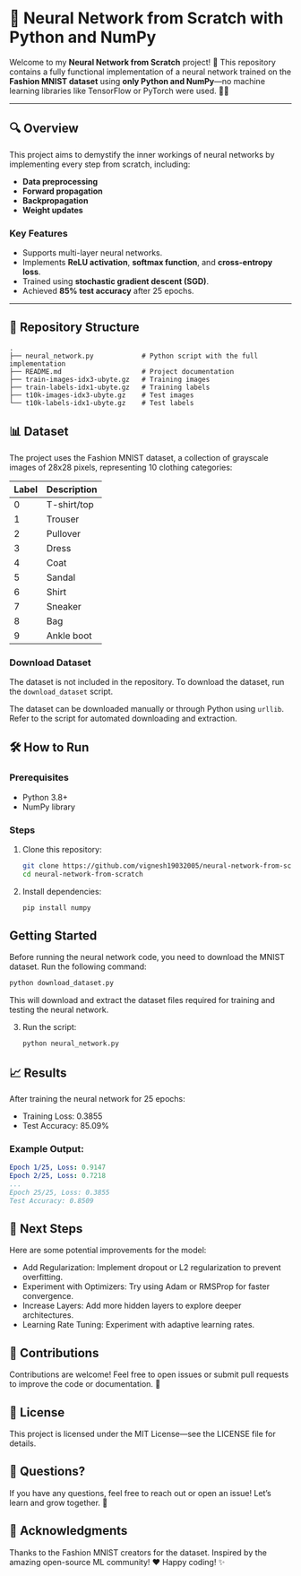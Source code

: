 # 🚀 Neural Network from Scratch with Python and NumPy

Welcome to my **Neural Network from Scratch** project! 🎉 This repository contains a fully functional implementation of a neural network trained on the **Fashion MNIST dataset** using **only Python and NumPy**—no machine learning libraries like TensorFlow or PyTorch were used. 🧠✨

---

## 🔍 Overview

This project aims to demystify the inner workings of neural networks by implementing every step from scratch, including:
- **Data preprocessing**
- **Forward propagation**
- **Backpropagation**
- **Weight updates**

### Key Features
- Supports multi-layer neural networks.
- Implements **ReLU activation**, **softmax function**, and **cross-entropy loss**.
- Trained using **stochastic gradient descent (SGD)**.
- Achieved **85% test accuracy** after 25 epochs.

---

## 📂 Repository Structure

```plaintext
.
├── neural_network.py            # Python script with the full implementation
├── README.md                    # Project documentation
├── train-images-idx3-ubyte.gz   # Training images
├── train-labels-idx1-ubyte.gz   # Training labels
├── t10k-images-idx3-ubyte.gz    # Test images
└── t10k-labels-idx1-ubyte.gz    # Test labels
```

## 📊 Dataset

The project uses the Fashion MNIST dataset, a collection of grayscale images of 28x28 pixels, representing 10 clothing categories:

| Label | Description |
|-------|-------------|
| 0     | T-shirt/top |
| 1     | Trouser     |
| 2     | Pullover    |
| 3     | Dress       |
| 4     | Coat        |
| 5     | Sandal      |
| 6     | Shirt       |
| 7     | Sneaker     |
| 8     | Bag         |
| 9     | Ankle boot  |

### Download Dataset

The dataset is not included in the repository. To download the dataset, run the `download_dataset` script.

The dataset can be downloaded manually or through Python using `urllib`. Refer to the script for automated downloading and extraction.

## 🛠️ How to Run

### Prerequisites

- Python 3.8+
- NumPy library

### Steps

1. Clone this repository:
    ```bash
    git clone https://github.com/vignesh19032005/neural-network-from-scratch.git
    cd neural-network-from-scratch
    ```
2. Install dependencies:
    ```bash
    pip install numpy
    ```

## Getting Started

Before running the neural network code, you need to download the MNIST dataset. Run the following command:

```sh
python download_dataset.py
```

This will download and extract the dataset files required for training and testing the neural network.

3. Run the script:
    ```bash
    python neural_network.py
    ```

## 📈 Results

After training the neural network for 25 epochs:

- Training Loss: 0.3855
- Test Accuracy: 85.09%

### Example Output:

```yaml
Epoch 1/25, Loss: 0.9147
Epoch 2/25, Loss: 0.7218
...
Epoch 25/25, Loss: 0.3855
Test Accuracy: 0.8509
```

## 🚀 Next Steps

Here are some potential improvements for the model:

- Add Regularization: Implement dropout or L2 regularization to prevent overfitting.
- Experiment with Optimizers: Try using Adam or RMSProp for faster convergence.
- Increase Layers: Add more hidden layers to explore deeper architectures.
- Learning Rate Tuning: Experiment with adaptive learning rates.

## 🤝 Contributions

Contributions are welcome! Feel free to open issues or submit pull requests to improve the code or documentation. 🌟

## 📝 License

This project is licensed under the MIT License—see the LICENSE file for details.

## 💬 Questions?

If you have any questions, feel free to reach out or open an issue! Let’s learn and grow together. 🚀

## 🌟 Acknowledgments

Thanks to the Fashion MNIST creators for the dataset.
Inspired by the amazing open-source ML community! ❤️
Happy coding! ✨
